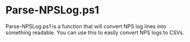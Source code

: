 # Parse-NPSLog.ps1
Parse-NPSLog.ps1 is a function that will convert NPS log lines into something readable.  You can use this to easily convert NPS logs to CSVs.
